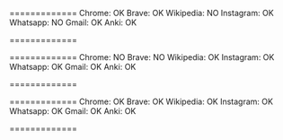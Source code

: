 =============
Chrome: OK
Brave: OK
Wikipedia: NO
Instagram: OK
Whatsapp: NO
Gmail: OK
Anki: OK


<intent-filter>
    <action android:name="android.intent.action.SEND" />
    <category android:name="android.intent.category.DEFAULT" />
    <data android:mimeType="text/plain" />
</intent-filter>

=============

=============
Chrome: NO
Brave: NO
Wikipedia: OK
Instagram: OK
Whatsapp: OK
Gmail: OK
Anki: OK


<intent-filter>
    <action android:name="android.intent.action.VIEW" />
    <category android:name="android.intent.category.DEFAULT" />
    <category android:name="android.intent.category.BROWSABLE" />
    <data android:scheme="http" />
    <data android:scheme="https" />
</intent-filter>

=============

=============
Chrome: OK
Brave: OK
Wikipedia: OK
Instagram: OK
Whatsapp: OK
Gmail: OK
Anki: OK


<intent-filter>
    <action android:name="android.intent.action.VIEW" />
    <category android:name="android.intent.category.DEFAULT" />
    <category android:name="android.intent.category.BROWSABLE" />
    <data android:scheme="https" />
</intent-filter>

=============

